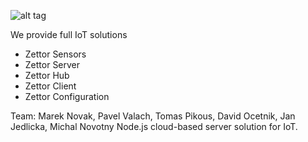 

![alt tag](https://dl.dropboxusercontent.com/u/10799605/zettor_small.png)


We provide full IoT solutions
- Zettor Sensors
- Zettor Server
- Zettor Hub
- Zettor Client
- Zettor Configuration
 
Team:
Marek Novak, Pavel Valach, Tomas Pikous, David Ocetnik, Jan Jedlicka, Michal Novotny 
Node.js cloud-based server solution for IoT.
